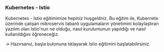 ### Kubernetes - Istio 
Kubernetes - Istio eğitimimize hepiniz hoşgeldniz. Bu eğitim ile, Kubernete üzerinde çalışan mikroservis tabanlı uygulamaların yönetimini kolaylaştıran yazılım olan Istio'nun ne olduğu, nasıl kurulumunun yapıldığı ve nasıl kullanıldığını öğreneceğiz.

-> Hazırsanız, başla butonuna tıklayarak Istio eğitimini başlatabilirsiniz.
